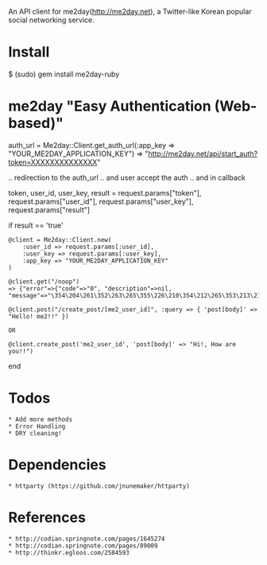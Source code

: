 An API client for me2day(http://me2day.net), a Twitter-like Korean popular social networking service.

Install
=====

$ (sudo) gem install me2day-ruby


me2day "Easy Authentication (Web-based)"
=====

auth_url = Me2day::Client.get_auth_url(:app_key => "YOUR_ME2DAY_APPLICATION_KEY")
=> "http://me2day.net/api/start_auth?token=XXXXXXXXXXXXXX"

.. redirection to the auth_url
.. and user accept the auth
.. and in callback

token, user_id, user_key, result = request.params["token"], request.params["user_id"], request.params["user_key"], request.params["result"]

if result == 'true'

	@client = Me2day::Client.new(
		:user_id => request.params[:user_id],
		:user_key => request.params[:user_key],
		:app_key => "YOUR_ME2DAY_APPLICATION_KEY"
	)

	@client.get("/noop")
	=> {"error"=>{"code"=>"0", "description"=>nil, "message"=>"\354\204\261\352\263\265\355\226\210\354\212\265\353\213\210\353\213\244."}}

	@client.post("/create_post/[me2_user_id]", :query => { 'post[body]' => "Hello! me2!!" })

	OR
	
	@client.create_post('me2_user_id', 'post[body]' => "Hi!, How are you!!")

end


Todos
=====

	* Add more methods
	* Error Handling
	* DRY cleaning!


Dependencies
=====

	* httparty (https://github.com/jnunemaker/httparty)


References
=====

	* http://codian.springnote.com/pages/1645274
	* http://codian.springnote.com/pages/89009
	* http://thinkr.egloos.com/2584593


